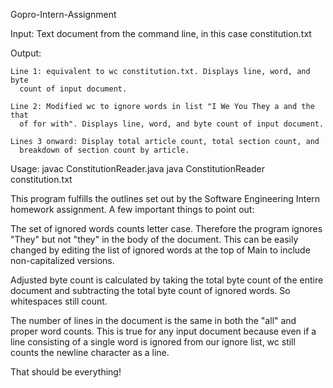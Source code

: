 Gopro-Intern-Assignment

Input: Text document from the command line, in this case constitution.txt

Output: 
	
	Line 1: equivalent to wc constitution.txt. Displays line, word, and byte
	  count of input document.

	Line 2: Modified wc to ignore words in list "I We You They a and the that 
	  of for with". Displays line, word, and byte count of input document.

	Lines 3 onward: Display total article count, total section count, and 
	  breakdown of section count by article.

Usage: 
       javac ConstitutionReader.java
       java  ConstitutionReader constitution.txt

This program fulfills the outlines set out by the Software Engineering Intern
homework assignment. A few important things to point out:

The set of ignored words counts letter case. Therefore the program ignores
"They" but not "they" in the body of the document. This can be easily changed
by editing the list of ignored words at the top of Main to include 
non-capitalized versions.

Adjusted byte count is calculated by taking the total byte count of the entire
document and subtracting the total byte count of ignored words. So whitespaces
still count.

The number of lines in the document is the same in both the "all" and proper
word counts. This is true for any input document because even if a line 
consisting of a single word is ignored from our ignore list, wc still counts
the newline character as a line.

That should be everything! 
